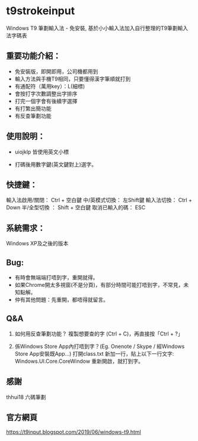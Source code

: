 # t9strokeinput
Windows T9 筆劃輸入法 - 免安裝, 基於小小輸入法加入自行整理的T9筆劃輸入法字碼表

## 重要功能介紹：
- 免安裝版，即開即用，公司機都用到
- 輸入方法與手機T9相同，只要懂得漢字筆順就打到
- 有通配符（萬用key）：L(細標)
- 會按打字次數調整出字排序
- 打完一個字會有後續字選擇
- 有打繁出簡功能
- 有反查筆劃功能

## 使用說明：
* uiojklp 皆使用英文小標
- 打碼後用數字鍵(英文鍵對上)選字。


## 快捷鍵：
輸入法啟用/關閉： Ctrl + 空白鍵 
中/英模式切換： 左Shift鍵
輸入法切換： Ctrl + Down 
半/全型切換 ： Shift + 空白鍵
取消已輸入的碼： ESC

## 系統需求：
Windows XP及之後的版本

## Bug:
- 有時會無端端打唔到字，重開就得。
- 如果Chrome開太多視窗(不是分頁)，有部分時間可能打唔到字，不常見，未知點解。
- 仲有其他問題：先重開，都唔得就留言。

## Q&A

1. 如何用反查筆劃功能？
複製想要查的字 (Ctrl + C)，再直接按「Ctrl + ?」

2. 係Windows Store App內打唔到字？(Eg. Onenote / Skype / 經Windows Store App安裝既App...)
打開class.txt 新加一行，貼上以下一行文字:
Windows.UI.Core.CoreWindow
重新開啟，就打到字。

## 感謝
thhui18
六碼筆劃

## 官方網頁
https://t9input.blogspot.com/2019/06/windows-t9.html
